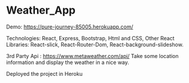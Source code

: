 # Weather_App
Demo: https://pure-journey-85005.herokuapp.com/

Technologies:
React, 
Express, 
Bootstrap, 
Html and CSS, 
Other React Libraries: 
        React-slick, 
        React-Router-Dom, 
        React-background-slideshow.

3rd Party Api : https://www.metaweather.com/api/
Take some location information and display the weather in a nice way.

Deployed the project in Heroku
        

